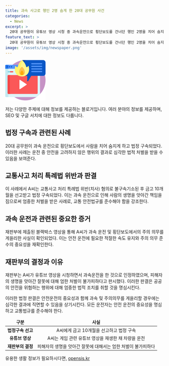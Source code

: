 ```yaml
---
title: 과속 사고로 행인 2명 숨게 한 20대 공무원 사건
categories:
  - News
excerpt: >
  20대 공무원이 유튜브 영상 시청 중 과속운전으로 횡단보도를 건너던 행인 2명을 치어 숨지게 하고, 금고 10개월을 선고받고 법정 구속됐다. 과속 중에도 횡단보도의 피해자를 발견했으나 주시를 게을리한 것이 유튜브 영상 시청이 원인이 됐다는 증언이 있었다. 피해자 유족이 처벌을 원하지 않더라도 잘못된 행위에 대한 엄한 처벌이 필요하다는 이유로 법원에서 양형이 있었다.
feature_text: >
  20대 공무원이 유튜브 영상 시청 중 과속운전으로 횡단보도를 건너던 행인 2명을 치어 숨지게 하고, 금고 10개월을 선고받고 법정 구속됐다. 과속 중에도 횡단보도의 피해자를 발견했으나 주시를 게을리한 것이 유튜브 영상 시청이 원인이 됐다는 증언이 있었다. 피해자 유족이 처벌을 원하지 않더라도 잘못된 행위에 대한 엄한 처벌이 필요하다는 이유로 법원에서 양형이 있었다.
image: '/assets/img/newspaper.png'
---
```


<p><img src="/assets/img/news.png" alt="rentncar 속보" /></p>

<p>저는 다양한 주제에 대해 정보를 제공하는 블로거입니다. 여러 분야의 정보를 제공하며, SEO 및 구글 서치에 대한 정보도 다룹니다.</p>

<h2 data-ke-size="size26">법정 구속과 관련된 사례</h2>

<p data-ke-size="size16">20대 공무원이 과속 운전으로 횡단보도에서 사람을 치어 숨지게 하고 법정 구속되었다. 이러한 사례는 운전 중 안전을 고려하지 않은 행위의 결과로 심각한 법적 처벌을 받을 수 있음을 보여준다.</p>

<h2 data-ke-size="size26">교통사고 처리 특례법 위반과 판결</h2>

<p data-ke-size="size16">이 사례에서 A씨는 교통사고 처리 특례법 위반(치사) 혐의로 불구속기소된 후 금고 10개월을 선고받고 법정 구속되었다. 이는 과속 운전으로 인해 사람의 생명을 앗아간 책임을 짐으로써 엄중한 처벌을 받은 사례로, 교통 안전법규를 준수해야 함을 강조한다.</p>

<h2 data-ke-size="size26">과속 운전과 관련된 중요한 증거</h2>

<p data-ke-size="size16">재판부에 제출된 블랙박스 영상을 통해 A씨가 과속 운전 및 횡단보도에서의 주의 의무를 게을리한 사실이 확인되었다. 이는 안전 운전에 필요한 적절한 속도 유지와 주의 의무 준수의 중요성을 재확인한다.</p>

<h2 data-ke-size="size26">재판부의 결정과 이유</h2>

<p data-ke-size="size16">재판부는 A씨가 유튜브 영상을 시청하면서 과속운전을 한 것으로 인정하였으며, 피해자의 생명을 앗아간 잘못에 대해 엄한 처벌이 불가피하다고 판시했다. 이러한 판결은 공공의 안전을 위협하는 행위에 대해 엄중한 법적 조치를 취할 것을 명심시킨다.</p>

<p>이러한 법정 판결은 안전운전의 중요성과 함께 과속 및 주의의무를 게을리할 경우에는 심각한 결과에 직면할 수 있음을 상기시킨다. 모든 운전자는 안전 운전의 중요성을 명심하고 교통법규를 준수해야 한다.</p>

<table>
<thead>
<tr>
<td style="text-align: center; height: 17px;"><b>구분</b></td>
<td style="text-align: center; height: 17px;"><b>사실</b></td>
</tr>
</thead>
<tbody>
<tr>
<td style="text-align: center; height: 17px;"><b>법정구속 선고</b></td>
<td style="text-align: center; height: 17px;">A씨에게 금고 10개월을 선고하고 법정 구속</td>
</tr>
<tr>
<td style="text-align: center; height: 17px;"><b>유튜브 영상</b></td>
<td style="text-align: center; height: 17px;">A씨는 게임 관련 유튜브 영상을 재생한 채 차량을 운전</td>
</tr>
<tr>
<td style="text-align: center; height: 17px;"><b>재판부의 결정</b></td>
<td style="text-align: center; height: 17px;">피해자의 생명을 앗아간 잘못에 대해서는 엄한 처벌이 불가피하다</td>
</tr>
</tbody>
</table>
유용한 생활 정보가 필요하시다면, <a href="https://opensis.kr" rel="dofollow">opensis.kr</a>


